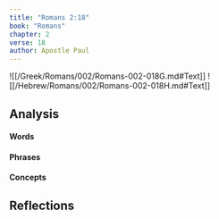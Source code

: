 ```yaml
---
title: "Romans 2:18"
book: "Romans"
chapter: 2
verse: 18
author: Apostle Paul
---
```

![[/Greek/Romans/002/Romans-002-018G.md#Text]]
![[/Hebrew/Romans/002/Romans-002-018H.md#Text]]

## Analysis

#### Words

#### Phrases

#### Concepts

## Reflections
